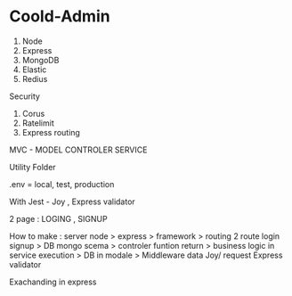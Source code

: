 # Coold-Admin
1. Node
2. Express
3. MongoDB
4. Elastic
5. Redius

Security 
1. Corus
2. Ratelimit
3. Express routing


MVC - MODEL CONTROLER SERVICE

Utility Folder

.env = local, test, production

With Jest - Joy , Express validator

2 page : LOGING , SIGNUP

How to make : server node > express > framework > routing 2 route login signup > DB mongo scema > controler funtion return > business logic in service execution > DB in modale > Middleware data Joy/ request Express validator 

Exachanding in express
